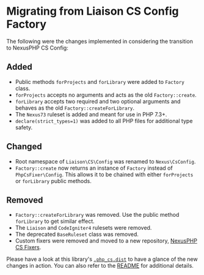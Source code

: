 # Migrating from Liaison CS Config Factory

The following were the changes implemented in considering the transition to NexusPHP CS Config:

## Added

- Public methods `forProjects` and `forLibrary` were added to `Factory` class.
- `forProjects` accepts no arguments and acts as the old `Factory::create`.
- `forLibrary` accepts two required and two optional arguments and behaves as the old `Factory::createForLibrary`.
- The `Nexus73` ruleset is added and meant for use in PHP 7.3+.
- `declare(strict_types=1)` was added to all PHP files for additional type safety.

## Changed

- Root namespace of `Liaison\CS\Config` was renamed to `Nexus\CsConfig`.
- `Factory::create` now returns an instance of `Factory` instead of `PhpCsFixer\Config`. This allows it
to be chained with either `forProjects` or `forLibrary` public methods.

## Removed

- `Factory::createForLibrary` was removed. Use the public method `forLibrary` to get similar effect.
- The `Liaison` and `CodeIgniter4` rulesets were removed.
- The deprecated `BaseRuleset` class was removed.
- Custom fixers were removed and moved to a new repository, [NexusPHP CS Fixers][1].

[1]: https://github.com/NexusPHP/cs-fixers

Please have a look at this library's [`.php_cs.dist`](.php_cs.dist) to have a glance of the new changes
in action. You can also refer to the [README](README.md) for additional details.

